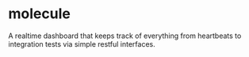 molecule
========

A realtime dashboard that keeps track of everything from heartbeats to integration tests via simple restful interfaces.
